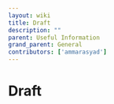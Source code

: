 ```yaml
---
layout: wiki
title: Draft
description: ""
parent: Useful Information
grand_parent: General
contributors: ['ammarasyad'] 
---
```


# Draft
